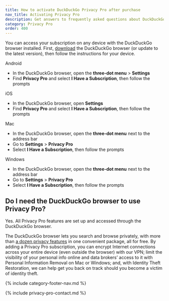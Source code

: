 ```yaml
---
title: How to activate DuckDuckGo Privacy Pro after purchase
nav_title: Activating Privacy Pro
description: Get answers to frequently asked questions about DuckDuckGo’s Privacy Pro subscription that includes VPN, Personal Information Removal, and Identity Theft Restoration.
category: Privacy Pro
order: 400
---
```


You can access your subscription on any device with the DuckDuckGo browser installed. First, [download](https://duckduckgo.com/app) the DuckDuckGo browser (or update to the latest version), then follow the instructions for your device.

Android

-   In the DuckDuckGo browser, open the **three-dot menu** > **Settings**
-   Find **Privacy Pro** and select **I Have a Subscription**, then follow the prompts

iOS

-   In the DuckDuckGo browser, open **Settings**
-   Find **Privacy Pro** and select **I Have a Subscription**, then follow the prompts

Mac

-   In the DuckDuckGo browser, open the **three-dot menu** next to the address bar
-   Go to **Settings** > **Privacy Pro**
-   Select **I Have a Subscription**, then follow the prompts

Windows

-   In the DuckDuckGo browser, open the **three-dot menu** next to the address bar
-   Go to **Settings** > **Privacy Pro**
-   Select **I Have a Subscription**, then follow the prompts

## Do I need the DuckDuckGo browser to use Privacy Pro?

Yes. All Privacy Pro features are set up and accessed through the DuckDuckGo browser.

The DuckDuckGo browser lets you search and browse privately, with more than [a dozen privacy features](https://duckduckgo.com/compare-privacy) in one convenient package, all for free. By adding a Privacy Pro subscription, you can encrypt Internet connections across your entire device (even outside the browser) with our VPN; limit the visibility of your personal info online and data brokers’ access to it with Personal Information Removal on Mac or Windows; and, with Identity Theft Restoration, we can help get you back on track should you become a victim of identity theft.

{% include category-footer-nav.md %}

{% include privacy-pro-contact.md %}
